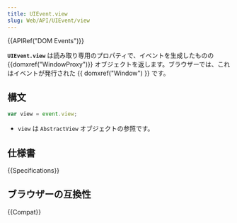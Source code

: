 ```yaml
---
title: UIEvent.view
slug: Web/API/UIEvent/view
---
```


{{APIRef("DOM Events")}}

**`UIEvent.view`** は読み取り専用のプロパティで、イベントを生成したものの {{domxref("WindowProxy")}} オブジェクトを返します。ブラウザーでは、これはイベントが発行された {{ domxref("Window") }} です。

## 構文

```js
var view = event.view;
```

- `view` は `AbstractView` オブジェクトの参照です。

## 仕様書

{{Specifications}}

## ブラウザーの互換性

{{Compat}}

